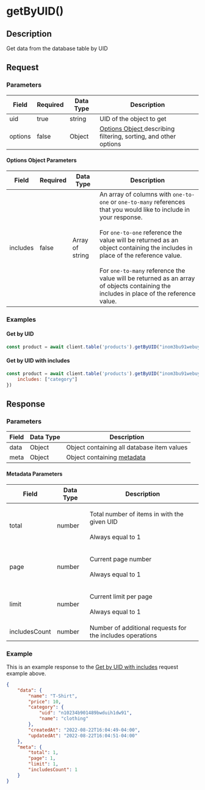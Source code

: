 # getByUID()

## Description

Get data from the database table by UID

## Request

### Parameters

<table><thead><tr><th>Field</th><th data-type="checkbox">Required</th><th>Data Type</th><th>Description</th></tr></thead><tbody><tr><td>uid</td><td>true</td><td>string</td><td>UID of the object to get</td></tr><tr><td>options</td><td>false</td><td>Object</td><td><a href="getbyuid.md#options-object-parameters">Options Object </a>describing filtering, sorting, and other options</td></tr></tbody></table>

#### Options Object Parameters

<table><thead><tr><th>Field</th><th data-type="checkbox">Required</th><th>Data Type</th><th>Description</th></tr></thead><tbody><tr><td>includes</td><td>false</td><td>Array of string</td><td>An array of columns with <code>one-to-one</code> or <code>one-to-many</code> references that you would like to include in your response.<br><br>For <code>one-to-one</code> reference the value will be returned as an object containing the includes in place of the reference value.<br><br>For <code>one-to-many</code> reference the value will be returned as an array of objects containing the includes in place of the reference value.</td></tr></tbody></table>

### Examples

#### Get by UID

```javascript
const product = await client.table('products').getByUID("inom3bu91webuywd1ub9bu9dw1")
```

#### Get by UID with includes

```javascript
const product = await client.table('products').getByUID("inom3bu91webuywd1ub9bu9dw1", {
    includes: ["category"]
})
```

## Response

### Parameters

| Field | Data Type | Description                                                 |
| ----- | --------- | ----------------------------------------------------------- |
| data  | Object    | Object containing all database item values                  |
| meta  | Object    | Object containing [metadata](getbyuid.md#metadata-paramers) |

#### Metadata Parameters

| Field         | Data Type | Description                                                                 |
| ------------- | --------- | --------------------------------------------------------------------------- |
| total         | number    | <p>Total number of items in with the given UID<br><br>Always equal to 1</p> |
| page          | number    | <p>Current page number<br><br>Always equal to 1</p>                         |
| limit         | number    | <p>Current limit per page<br><br>Always equal to 1</p>                      |
| includesCount | number    | Number of additional requests for the includes operations                   |

### Example

This is an example response to the [Get by UID with includes](getbyuid.md#get-by-uid-with-includes) request example above.

```json
{
    "data": {
        "name": "T-Shirt",
        "price": 10,
        "category": {
            "uid": "n10234b901489bwduih1dw91",
            "name": "clothing"
        },
        "createdAt": "2022-08-22T16:04:49-04:00",
        "updatedAt": "2022-08-22T16:04:51-04:00"
    },
    "meta": {
        "total": 1,
        "page": 1,
        "limit": 1,
        "includesCount": 1
    }
}
```
